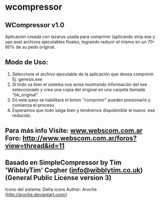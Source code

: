 # wcompressor

WCompressor v1.0
----------------------------------
Aplicación creada con lazarus usada para comprimir (aplicando strip.exe y upx.exe) archivos ejecutables finales,
logrando reducir el mismo en un 70-80% de su pedo original.

Modo de Uso:
----------------------------------
1. Seleccione el archivo ejecutable de la aplicación que desea comprimir. Ej. genesis.exe
2. Si todo va bien el sistema nos avisa mostrando información del exe seleccionado 
y crea una copia del original en una carpeta llamada "bk_original".
3. En este paso se habilitará el boton "comprimir" pueden presionarlo y comienza el proceso.
4. Esperamos que todo salga bien y tendremos dispobinible el nuevo .exe reducido. 

Para más info Visite: www.webscom.com.ar
Foro: http://www.webscom.com.ar/foros?view=thread&id=11
----------------------------------
Basado en SimpleCompressor by Tim 'WibblyTim' Cogher 
(info@wibblytim.co.uk) (General Public License version 3)
----------------------------------
Icono del sistema: Delta icons
Author: Aroche (http://aroche.deviantart.com/)
